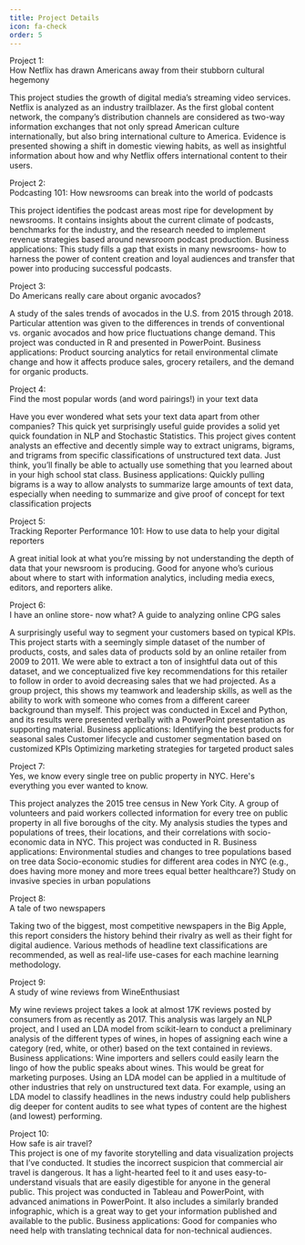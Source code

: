 ```yaml
---
title: Project Details
icon: fa-check
order: 5
---
```


Project 1:   
How Netflix has drawn Americans away from their stubborn cultural hegemony

This project studies the growth of digital media’s streaming video services. Netflix is analyzed as an industry trailblazer. As the first global content network, the company’s distribution channels are considered as two-way information exchanges that not only spread American culture internationally, but also bring international culture to America. Evidence is presented showing a shift in domestic viewing habits, as well as insightful information about how and why Netflix offers international content to their users.


Project 2:  
Podcasting 101: How newsrooms can break into the world of podcasts  

This project identifies the podcast areas most ripe for development by newsrooms. It contains insights about the current climate of podcasts, benchmarks for the industry, and the research needed to implement revenue strategies based around newsroom podcast production.
Business applications: This study fills a gap that exists in many newsrooms- how to harness the power of content creation and loyal audiences and transfer that power into producing successful podcasts.


Project 3:  
Do Americans really care about organic avocados?  

A study of the sales trends of avocados in the U.S. from 2015 through 2018. Particular attention was given to the differences in trends of conventional vs. organic avocados and how price fluctuations change demand. This project was conducted in R and presented in PowerPoint.
Business applications: Product sourcing analytics for retail environmental climate change and how it affects produce sales, grocery retailers, and the demand for organic products.


Project 4:  
Find the most popular words (and word pairings!) in your text data  

Have you ever wondered what sets your text data apart from other companies? This quick yet surprisingly useful guide provides a solid yet quick foundation in NLP and Stochastic Statistics. This project gives content analysts an effective and decently simple way to extract unigrams, bigrams, and trigrams from specific classifications of unstructured text data. Just think, you’ll finally be able to actually use something that you learned about in your high school stat class.
Business applications: Quickly pulling bigrams is a way to allow analysts to summarize large amounts of text data, especially when needing to summarize and give proof of concept for text classification projects


Project 5:  
Tracking Reporter Performance 101: How to use data to help your digital reporters  

A great initial look at what you’re missing by not understanding the depth of data that your newsroom is producing. Good for anyone who’s curious about where to start with information analytics, including media execs, editors, and reporters alike.


Project 6:  
I have an online store- now what? A guide to analyzing online CPG sales  

A surprisingly useful way to segment your customers based on typical KPIs. This project starts with a seemingly simple dataset of the number of products, costs, and sales data of products sold by an online retailer from 2009 to 2011. We were able to extract a ton of insightful data out of this dataset, and we conceptualized five key recommendations for this retailer to follow in order to avoid decreasing sales that we had projected. As a group project, this shows my teamwork and leadership skills, as well as the ability to work with someone who comes from a different career background than myself. This project was conducted in Excel and Python, and its results were presented verbally with a PowerPoint presentation as supporting material.
Business applications: Identifying the best products for seasonal sales Customer lifecycle and customer segmentation based on customized KPIs Optimizing marketing strategies for targeted product sales


Project 7:  
Yes, we know every single tree on public property in NYC. Here's everything you ever wanted to know.  

This project analyzes the 2015 tree census in New York City. A group of volunteers and paid workers collected information for every tree on public property in all five boroughs of the city. My analysis studies the types and populations of trees, their locations, and their correlations with socio-economic data in NYC. This project was conducted in R.
Business applications: Environmental studies and changes to tree populations based on tree data Socio-economic studies for different area codes in NYC (e.g., does having more money and more trees equal better healthcare?) Study on invasive species in urban populations


Project 8:  
A tale of two newspapers  

Taking two of the biggest, most competitive newspapers in the Big Apple, this report considers the history behind their rivalry as well as their fight for digital audience. Various methods of headline text classifications are recommended, as well as real-life use-cases for each machine learning methodology.


Project 9:  
A study of wine reviews from WineEnthusiast  

My wine reviews project takes a look at almost 17K reviews posted by consumers from as recently as 2017. This analysis was largely an NLP project, and I used an LDA model from scikit-learn to conduct a preliminary analysis of the different types of wines, in hopes of assigning each wine a category (red, white, or other) based on the text contained in reviews.
Business applications: Wine importers and sellers could easily learn the lingo of how the public speaks about wines. This would be great for marketing purposes. Using an LDA model can be applied in a multitude of other industries that rely on unstructured text data. For example, using an LDA model to classify headlines in the news industry could help publishers dig deeper for content audits to see what types of content are the highest (and lowest) performing.


Project 10:  
How safe is air travel?  
This project is one of my favorite storytelling and data visualization projects that I’ve conducted. It studies the incorrect suspicion that commercial air travel is dangerous. It has a light-hearted feel to it and uses easy-to-understand visuals that are easily digestible for anyone in the general public. This project was conducted in Tableau and PowerPoint, with advanced animations in PowerPoint. It also includes a similarly branded infographic, which is a great way to get your information published and available to the public.
Business applications: Good for companies who need help with translating technical data for non-technical audiences.

